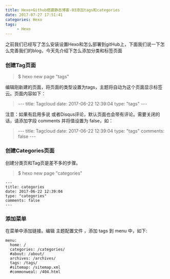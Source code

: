 ```yaml
---
title: Hexo+Github搭建静态博客-03添加tags和categories
date: 2017-07-27 17:51:41
categories: Hexo
tags:
     - Hexo
---
```


之前我们已经写了怎么安装设置Hexo和怎么部署到gitHub上，下面我们说一下怎么完善我们的blog，今天先介绍下怎么添加分类和标签页面

### 创建Tag页面
>$ hexo new page "tags"

编辑刚新建的页面，将页面的类型设置为tags，主题将自动为这个页面显示标签云。页面内容如下：
>\---
title: Tagcloud
date: 2017-06-22 12:39:04
type: "tags"
\---

注意：如果有启用多说 或者Disqus评论，默认页面也会带有评论。需要关闭的话，请添加字段 comments 并将值设置为 false，如：
>\---
title: Tagcloud
date: 2017-06-22 12:39:04
type: "tags"
comments: false
\---

### 创建Categories页面

创建分类页和Tag页是差不多的步骤。
>$ hexo new page "categories"

```
---
title: categories
date: 2017-06-22 12:39:04
type: "categories"
comments: false
---
```

### 添加菜单

在菜单中添加链接。编辑 主题配置文件 ，添加 tags 到 menu 中，如下:
```
menu:
  home: /
  categories: /categories/
  #about: /about/
  archives: /archives/
  tags: /tags/
  #sitemap: /sitemap.xml
  #commonweal: /404.html

```

